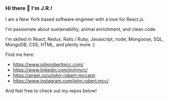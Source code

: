 ### Hi there 👋 I'm J.R.! 

I am a New York based software engineer with a love for React.js.

I'm passionate about sustainability, animal enrichment, and clean code.

I'm skilled in React, Redux, Rails / Ruby, Javascript, node, Mongoose, SQL, MongoDB, CSS, HTML, and plenty more :)

Find me here:
* https://www.johnrobertmcc.com/
* https://www.linkedin.com/in/jrmcc/
* https://angel.co/u/john-robert-mccann
* https://www.instagram.com/john.robert.mcc/

And feel free to check out my repos below!
